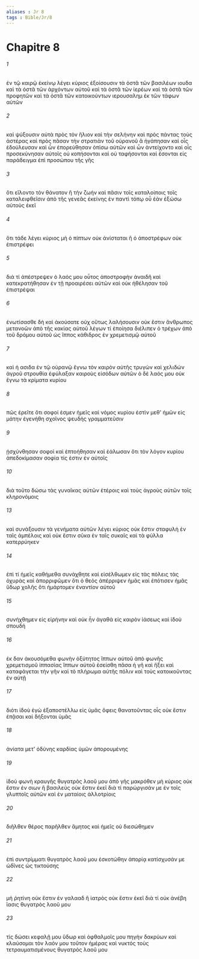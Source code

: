 ```yaml
---
aliases : Jr 8
tags : Bible/Jr/8
---
```


# Chapitre 8

###### 1
ἐν τῷ καιρῷ ἐκείνῳ λέγει κύριος ἐξοίσουσιν τὰ ὀστᾶ τῶν βασιλέων ιουδα καὶ τὰ ὀστᾶ τῶν ἀρχόντων αὐτοῦ καὶ τὰ ὀστᾶ τῶν ἱερέων καὶ τὰ ὀστᾶ τῶν προφητῶν καὶ τὰ ὀστᾶ τῶν κατοικούντων ιερουσαλημ ἐκ τῶν τάφων αὐτῶν
###### 2
καὶ ψύξουσιν αὐτὰ πρὸς τὸν ἥλιον καὶ τὴν σελήνην καὶ πρὸς πάντας τοὺς ἀστέρας καὶ πρὸς πᾶσαν τὴν στρατιὰν τοῦ οὐρανοῦ ἃ ἠγάπησαν καὶ οἷς ἐδούλευσαν καὶ ὧν ἐπορεύθησαν ὀπίσω αὐτῶν καὶ ὧν ἀντείχοντο καὶ οἷς προσεκύνησαν αὐτοῖς οὐ κοπήσονται καὶ οὐ ταφήσονται καὶ ἔσονται εἰς παράδειγμα ἐπὶ προσώπου τῆς γῆς
###### 3
ὅτι εἵλοντο τὸν θάνατον ἢ τὴν ζωήν καὶ πᾶσιν τοῖς καταλοίποις τοῖς καταλειφθεῖσιν ἀπὸ τῆς γενεᾶς ἐκείνης ἐν παντὶ τόπῳ οὗ ἐὰν ἐξώσω αὐτοὺς ἐκεῖ
###### 4
ὅτι τάδε λέγει κύριος μὴ ὁ πίπτων οὐκ ἀνίσταται ἢ ὁ ἀποστρέφων οὐκ ἐπιστρέφει
###### 5
διὰ τί ἀπέστρεψεν ὁ λαός μου οὗτος ἀποστροφὴν ἀναιδῆ καὶ κατεκρατήθησαν ἐν τῇ προαιρέσει αὐτῶν καὶ οὐκ ἠθέλησαν τοῦ ἐπιστρέψαι
###### 6
ἐνωτίσασθε δὴ καὶ ἀκούσατε οὐχ οὕτως λαλήσουσιν οὐκ ἔστιν ἄνθρωπος μετανοῶν ἀπὸ τῆς κακίας αὐτοῦ λέγων τί ἐποίησα διέλιπεν ὁ τρέχων ἀπὸ τοῦ δρόμου αὐτοῦ ὡς ἵππος κάθιδρος ἐν χρεμετισμῷ αὐτοῦ
###### 7
καὶ ἡ ασιδα ἐν τῷ οὐρανῷ ἔγνω τὸν καιρὸν αὐτῆς τρυγὼν καὶ χελιδών ἀγροῦ στρουθία ἐφύλαξαν καιροὺς εἰσόδων αὐτῶν ὁ δὲ λαός μου οὐκ ἔγνω τὰ κρίματα κυρίου
###### 8
πῶς ἐρεῖτε ὅτι σοφοί ἐσμεν ἡμεῖς καὶ νόμος κυρίου ἐστὶν μεθ' ἡμῶν εἰς μάτην ἐγενήθη σχοῖνος ψευδὴς γραμματεῦσιν
###### 9
ᾐσχύνθησαν σοφοὶ καὶ ἐπτοήθησαν καὶ ἑάλωσαν ὅτι τὸν λόγον κυρίου ἀπεδοκίμασαν σοφία τίς ἐστιν ἐν αὐτοῖς
###### 10
διὰ τοῦτο δώσω τὰς γυναῖκας αὐτῶν ἑτέροις καὶ τοὺς ἀγροὺς αὐτῶν τοῖς κληρονόμοις
###### 13
καὶ συνάξουσιν τὰ γενήματα αὐτῶν λέγει κύριος οὐκ ἔστιν σταφυλὴ ἐν ταῖς ἀμπέλοις καὶ οὐκ ἔστιν σῦκα ἐν ταῖς συκαῖς καὶ τὰ φύλλα κατερρύηκεν
###### 14
ἐπὶ τί ἡμεῖς καθήμεθα συνάχθητε καὶ εἰσέλθωμεν εἰς τὰς πόλεις τὰς ὀχυρὰς καὶ ἀπορριφῶμεν ὅτι ὁ θεὸς ἀπέρριψεν ἡμᾶς καὶ ἐπότισεν ἡμᾶς ὕδωρ χολῆς ὅτι ἡμάρτομεν ἐναντίον αὐτοῦ
###### 15
συνήχθημεν εἰς εἰρήνην καὶ οὐκ ἦν ἀγαθά εἰς καιρὸν ἰάσεως καὶ ἰδοὺ σπουδή
###### 16
ἐκ δαν ἀκουσόμεθα φωνὴν ὀξύτητος ἵππων αὐτοῦ ἀπὸ φωνῆς χρεμετισμοῦ ἱππασίας ἵππων αὐτοῦ ἐσείσθη πᾶσα ἡ γῆ καὶ ἥξει καὶ καταφάγεται τὴν γῆν καὶ τὸ πλήρωμα αὐτῆς πόλιν καὶ τοὺς κατοικοῦντας ἐν αὐτῇ
###### 17
διότι ἰδοὺ ἐγὼ ἐξαποστέλλω εἰς ὑμᾶς ὄφεις θανατοῦντας οἷς οὐκ ἔστιν ἐπᾷσαι καὶ δήξονται ὑμᾶς
###### 18
ἀνίατα μετ' ὀδύνης καρδίας ὑμῶν ἀπορουμένης
###### 19
ἰδοὺ φωνὴ κραυγῆς θυγατρὸς λαοῦ μου ἀπὸ γῆς μακρόθεν μὴ κύριος οὐκ ἔστιν ἐν σιων ἢ βασιλεὺς οὐκ ἔστιν ἐκεῖ διὰ τί παρώργισάν με ἐν τοῖς γλυπτοῖς αὐτῶν καὶ ἐν ματαίοις ἀλλοτρίοις
###### 20
διῆλθεν θέρος παρῆλθεν ἄμητος καὶ ἡμεῖς οὐ διεσώθημεν
###### 21
ἐπὶ συντρίμματι θυγατρὸς λαοῦ μου ἐσκοτώθην ἀπορίᾳ κατίσχυσάν με ὠδῖνες ὡς τικτούσης
###### 22
μὴ ῥητίνη οὐκ ἔστιν ἐν γαλααδ ἢ ἰατρὸς οὐκ ἔστιν ἐκεῖ διὰ τί οὐκ ἀνέβη ἴασις θυγατρὸς λαοῦ μου
###### 23
τίς δώσει κεφαλῇ μου ὕδωρ καὶ ὀφθαλμοῖς μου πηγὴν δακρύων καὶ κλαύσομαι τὸν λαόν μου τοῦτον ἡμέρας καὶ νυκτός τοὺς τετραυματισμένους θυγατρὸς λαοῦ μου
